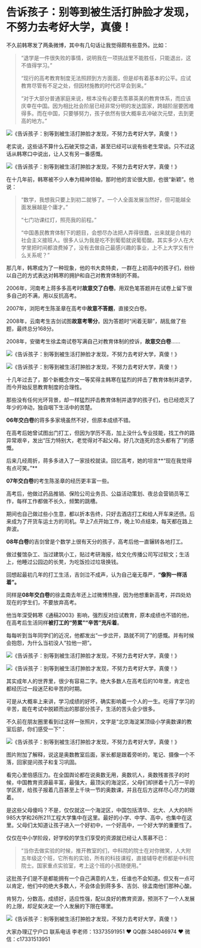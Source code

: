 # 告诉孩子：别等到被生活打肿脸才发现，不努力去考好大学，真傻！




不久前韩寒发了两条微博，其中有几句话让我觉得颇有些意外。比如：

> “退学是一件很失败的事情，说明我在一项挑战里不能胜任，只能退出，这不值得学习。”
>
> “现行的高考教育制度无法照顾到方方面面，但是却有着基本的公平。应试教育尽管有不足之处，但因材施教的时代迟早会到来。”
>
> “对于大部分普通家庭来说，根本没有必要去羡慕英美的教育体系，而应该庆幸在中国。因为相比社会阶层已经非常分明的发达国家，跨越阶层要困难得多。而在中国，只要够努力，孩子依然有很大概率去冲破次元壁，去到更高的地方。”

![《告诉孩子：别等到被生活打肿脸才发现，不努力去考好大学，真傻！》](https://mmbiz.qpic.cn/mmbiz_jpg/3yMazQ5DBY2OYHqhhCh927pbUpsFWFsGEwiauSPkicgAOBKbW8BoK7Pc3O56Rvs44XM1y6KaZeyb2miaFZvuPTCDA/640?wx_fmt=jpeg&tp=webp&wxfrom=5&wx_lazy=1)

老实说，这些话不算什么石破天惊之语，甚至已经可以说有些老生常谈。只不过这话从韩寒口中说出，让人又有另一番感慨。

![《告诉孩子：别等到被生活打肿脸才发现，不努力去考好大学，真傻！》](https://mmbiz.qpic.cn/mmbiz_jpg/k84YkgTAJduCZo0xO0pSiadPIlOS2qv4teyicuvBqak1ibYPhp8z2UhyBPcNVjiccEMT0icoZDgjAmWWC8nibBC8tE4w/640?wx_fmt=jpeg&tp=webp&wxfrom=5&wx_lazy=1)

在十几年前，韩寒被不少人奉为精神领袖，那时他的言论很大胆，也很“新颖”。他说：

> “数学，我想我只要上到初二就够了。一个人全面发展当然好，但可能越全面发展越是个庸才。”
>
> “七门功课红灯，照亮我的前程。”
>
> “中国愚民教育体制下的题目，会想尽办法把人弄得很蠢，出来就是合格的社会主义接班人。很多人认为我是吃不到葡萄就说葡萄酸。其实多少人在大学里把时间都浪费掉了，没有去做自己最感兴趣的事业，上不上大学又有什么关系呢？”

那几年，韩寒成为了一种现象，他的书大卖特卖，一群在上初高中的孩子们，纷纷以自己的方式表达对韩寒的拥护和自己对教育体制的不屑。

2006年，河南考上蒋多多高考时**故意交了白卷**。用双色笔答题并在试卷上留下很多自己的不满，用以反抗高考。

2007年，浏阳考生陈圣章在高考中**故意不答题**，直接交白卷。

2008年，云南考生吉剑试图**故意考零分**。因为答题时“闲着无聊”，胡乱做了些题，最终总分168分。

2008年，安徽考生徐孟南试卷写满自己对教育体制的控诉，**故意交白卷**……

![《告诉孩子：别等到被生活打肿脸才发现，不努力去考好大学，真傻！》](https://mmbiz.qpic.cn/mmbiz_jpg/k84YkgTAJdt1Z6eib70l3L497tribHMyu2o5xFBylpyLy7DrQMQmaXbesT8Z0CJkrZLEygmUk11Sib5gL50rwbx6Q/640?wx_fmt=jpeg&tp=webp&wxfrom=5&wx_lazy=1)

![《告诉孩子：别等到被生活打肿脸才发现，不努力去考好大学，真傻！》](https://mmbiz.qpic.cn/mmbiz_jpg/k84YkgTAJduCZo0xO0pSiadPIlOS2qv4tE9EIKAdG9DkRMQLa5L963TBmdWCibHuakjiaYXY3NjcdRpC9icuyNZ1Yg/640?wx_fmt=jpeg&tp=webp&wxfrom=5&wx_lazy=1)

十几年过去了，那个新概念作文一等奖得主韩寒在猛烈的抨击了教育体制并退学，而今开始反思教育制度的合理性。

那些没有任何光环背景，却一样猛烈抨击教育体制并退学的孩子们，也已经熄灭了年少的冲动，独自咽下生活中的苦楚。

**06年交白卷**的蒋多多家境虽然不好，但原本成绩不错。

在高考后她曾试图出门打工，但因为学历不高，加上没什么专业技能，找工作的路异常艰辛，发出“压力特别大，老觉得对不起父母。好几次连死的念头都有了”的感慨。

后来几经周折，蒋多多进入了一家技校就读。回忆高考，她的坦言**“现在我觉得有点可笑。”**

**07年交白卷**的考生陈圣章的经历更丰富一些。

高考后，他做过药品推销、保险公司业务员、公益活动策划、夜总会营销员等工作，每样工作都做不长久，频繁的跳槽。

期间也自己做过些小生意，都以折本告终，只好去酒店打工和给人开车来还债。后来成为了开货车运土方的司机。早上7点开始工作，晚上10点结束，每天都在路上奔波。

**08年白卷**的吉剑曾是个数学上很有天分的孩子，高考后他一直辗转各地打工。

做过餐馆杂工、当过建筑小工，贴过考研海报，给文化传播公司写过软文；生活上，他睡过公园边的长凳，为吃饭捡过垃圾换钱。

回想起最初几年的打工生活，吉剑泣不成声，认为自己毫无尊严，**“像狗一样活着”。**

同样是**08年交白卷**的徐孟南去年还上过微博热搜，因为他想重新高考，并四处劝现在的学生们，不要放弃高考。

他当年深受韩寒《通稿2003》影响，强烈反对应试教育，原本成绩也不错的他，在高考后生活同样**被打工的“劳累”“辛苦”充斥着**。

每每听到当年同学们的近况，他都发出“一步岔开，路就不同了”的感慨。并有时候会抱怨，为什么当初没人“拉他一把”。

![《告诉孩子：别等到被生活打肿脸才发现，不努力去考好大学，真傻！》](https://mmbiz.qpic.cn/mmbiz_jpg/k84YkgTAJdt1Z6eib70l3L497tribHMyu28g0AFBvgQcuRwv51Heiaftow1HevI3O5mLCRP2E34NaA86GcUb6nkicw/640?wx_fmt=jpeg&tp=webp&wxfrom=5&wx_lazy=1)

![《告诉孩子：别等到被生活打肿脸才发现，不努力去考好大学，真傻！》](https://mmbiz.qpic.cn/mmbiz_jpg/k84YkgTAJduCZo0xO0pSiadPIlOS2qv4tHSFASia5cz0JVaLicHLfv3hugaLt645MsI39ic00qwrzlJSCaibz3DBssw/640?wx_fmt=jpeg&tp=webp&wxfrom=5&wx_lazy=1)



其实成年人的世界里，很少有容易二字。绝大多数人在高考后的10年里，肯定也都经历过一段迷茫和辛苦的时期。

可是从大概率上来讲，学习成绩的好坏，确实影响着一个人的一生。吃得了学习的辛苦，能在考试中脱颖而出的那部分孩子，生活的苦头会少很多。

不久前在朋友圈里看到过这样一张照片，文字是“北京海淀某顶级小学奥数课的教室后部，你们感受一下”：

![《告诉孩子：别等到被生活打肿脸才发现，不努力去考好大学，真傻！》](https://mmbiz.qpic.cn/mmbiz_jpg/h0hxdV4qOAQmPtXFRpO4jf42T5D4dlZ5ojOHSGJMXp9LraSrruy6iaaTGiaqbXQWWy2XP4ISIjFKOBUzx4iaeQtMQ/640?wx_fmt=jpeg&tp=webp&wxfrom=5&wx_lazy=1)

图片附加了解释，说这是奥数教室后面，家长都是跟着旁听的，笔记、摄像一个不落，回家提问孩子和复习巩固。

看完心里倍感压力。在全国舆论都在说奥数无用，奥数坑人，奥数残害孩子的时候，中国教育资源最丰富，最强大，最顶尖的海淀区，父母们却拼着十几万一平的学区房，给孩子报着几百甚至上千块一节的奥数课，并且在后方这样尽心尽力的跟着。

是这些父母傻吗？不是，仅仅就这一个海淀区，中国包括清华、北大、人大的8所985大学和26所211工程大学集中在这里。最好的小学、中学、高中，也集中在这里。父母们太知道让孩子进入一个好初中，一个好高中，一个好大学的重要性了。

仅仅在中小学阶段，好学校的学生们享受的资源就已经让人羡慕不已：

> “当你去做实验的时候，推开教室的们，中科院的院士在对你微笑，人大附五年级这个班，它所有的实验，所有的科技课程，直接辅导老师都是中科院院士。国家重点实验室，考上这个班的小孩随便用。”

这批孩子们是不是都能拥有一个自己满意的人生，任谁也不会知道。但又有一点可以肯定，他们中的绝大多数人，不会体会到蒋多多、吉剑、徐孟南他们那种心酸。

肯努力，分数高，成绩好，适应性强，配以良好的教育资源，预测不了一个人发展的上限，却足矣决定一个人发展的下限在哪里。

![《告诉孩子：别等到被生活打肿脸才发现，不努力去考好大学，真傻！》](https://mmbiz.qpic.cn/mmbiz_jpg/k84YkgTAJdt1Z6eib70l3L497tribHMyu2vicXWDRxVfLbicgagGGQ5qUYPI8u151wCk6O3RI4ibWNcUFJIWyicM3Dnw/640?wx_fmt=jpeg&tp=webp&wxfrom=5&wx_lazy=1)



大家办理辽宁户口 联系电话 李老师：13373591951 ❤️ QQ群:348046974 ❤️ 微信：c17331513951 


